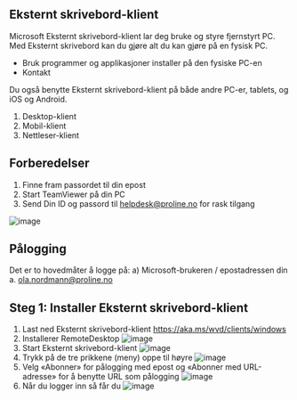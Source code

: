 ## Eksternt skrivebord-klient
Microsoft Eksternt skrivebord-klient lar deg bruke og styre fjernstyrt PC. Med Eksternt skrivebord kan du gjøre alt du kan gjøre på en fysisk PC.

-	Bruk programmer og applikasjoner installer på den fysiske PC-en
-	Kontakt

Du også benytte Eksternt skrivebord-klient på både andre PC-er, tablets, og iOS og Android.
1.	Desktop-klient
2.	Mobil-klient
3.	Nettleser-klient

## Forberedelser
1.	Finne fram passordet til din epost
2.	Start TeamViewer på din PC
3.	Send Din ID og passord til helpdesk@proline.no for rask tilgang

![image](https://user-images.githubusercontent.com/102814517/170719048-b6e18148-e36a-48a4-905b-4e1712e3dd8d.png)

## Pålogging
Det er to hovedmåter å logge på:
a)	Microsoft-brukeren / epostadressen din
a.	ola.nordmann@proline.no

## Steg 1: Installer Eksternt skrivebord-klient
1.	Last ned Eksternt skrivebord-klient
https://aka.ms/wvd/clients/windows
2.  Installerer RemoteDesktop 
![image](https://user-images.githubusercontent.com/102814517/170719233-b561ed81-637c-4c02-b361-a0b0781c6478.png)
3.  Start Eksternt skrivebord-klient
![image](https://user-images.githubusercontent.com/102814517/170719322-f89b90f4-00d5-4806-a35f-688521101fab.png)
5.  Trykk på de tre prikkene (meny) oppe til høyre
![image](https://user-images.githubusercontent.com/102814517/170719390-fb23b22c-fc91-462c-b094-21794b0a2aeb.png)
5.  Velg «Abonner» for pålogging med epost og «Abonner med URL-adresse» for å benytte URL som pålogging
![image](https://user-images.githubusercontent.com/102814517/170719474-2221da7a-bb1b-4dd1-bd80-2d9e7578e85a.png)
6.  Når du logger inn så får du 
![image](https://user-images.githubusercontent.com/102814517/170719547-9718e255-6ac9-46c1-a95d-7264e26eeff3.png)
